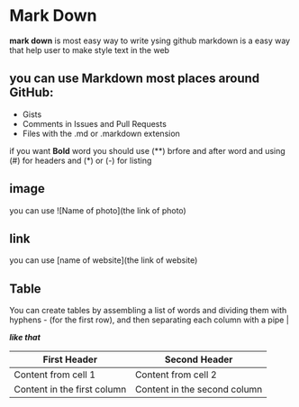 # Mark Down

**mark down** is most easy way to write ysing github markdown is a easy way that help user to make style text in the web 

## you can use Markdown most places around GitHub:
- Gists
- Comments in Issues and Pull Requests
- Files with the .md or .markdown extension

if you want **Bold** word you should use (**) brfore and after word 
and using (#) for headers 
and (*) or (-) for listing  

## image
you can use ![Name of photo](the link of photo)

## link
you can use [name of website](the link of website)

## Table

You can create tables by assembling a list of words and dividing them with hyphens - (for the first row), and then separating each column with a pipe |

***like that***

First Header | Second Header
------------ | -------------
Content from cell 1 | Content from cell 2
Content in the first column | Content in the second column
